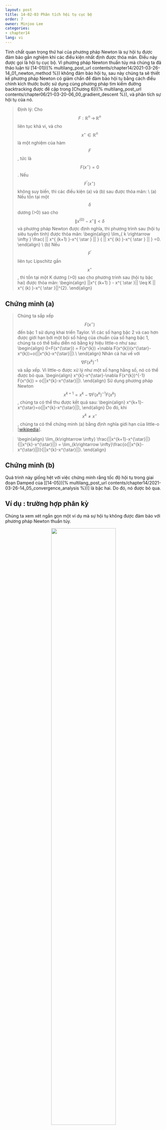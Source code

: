 ```yaml
---
layout: post
title: 14-02-03 Phân tích hội tụ cục bộ
order: 7
owner: Minjoo Lee
categories:
- chapter14
lang: vi
---
```

<script type="text/x-mathjax-config">
MathJax.Hub.Config({
});
</script>

Tính chất quan trọng thứ hai của phương pháp Newton là sự hội tụ được đảm bảo gần nghiệm khi các điều kiện nhất định được thỏa mãn. Điều này được gọi là hội tụ cục bộ. Vì phương pháp Newton thuần túy mà chúng ta đã thảo luận từ [14-01]({% multilang_post_url contents/chapter14/2021-03-26-14_01_newton_method %}) không đảm bảo hội tụ, sau này chúng ta sẽ thiết kế phương pháp Newton có giảm chấn để đảm bảo hội tụ bằng cách điều chỉnh kích thước bước sử dụng cùng phương pháp tìm kiếm đường backtracking được đề cập trong [Chương 6]({% multilang_post_url contents/chapter06/21-03-20-06_00_gradient_descent %}), và phân tích sự hội tụ của nó.


>Định lý: Cho $$F : \mathbb{R}^{n}\, \rightarrow  \, \mathbb{R}^{n}$$ liên tục khả vi, và cho $$x^{\star} \in \mathbb{R}^{n}$$ là một nghiệm của hàm $$F$$, tức là $$F(x^{\star})=0$$.
>Nếu $$F^{'}(x^{\star})$$ không suy biến, thì các điều kiện (a) và (b) sau được thỏa mãn: \\
>(a) Nếu tồn tại một $$\delta$$ dương (>0) sao cho $$\| x^{(0)}-x^{\star} \|<\delta$$ và phương pháp Newton được định nghĩa, thì phương trình sau (hội tụ siêu tuyến tính) được thỏa mãn:
>\begin{align}
>\lim_{ k \rightarrow \infty } \frac{ \|\| x^{ (k+1) }-x^{ \star } \|\| } { \|\| x^{ (k) }-x^{ \star } \|\| } =0.
>\end{align} \\
>(b) Nếu $$F^{'}$$ liên tục Lipschitz gần $$x^{\star}$$, thì tồn tại một K dương (>0) sao cho phương trình sau (hội tụ bậc hai) được thỏa mãn:
>\begin{align}
>\|\|x^{ (k+1) } - x^{ \star }\|\| \leq K \|\| x^{ (k) }-x^{ \star }\|\|^{2}.
>\end{align}

## Chứng minh (a)
>Chúng ta sắp xếp $$F(x^{\star})$$ đến bậc 1 sử dụng khai triển Taylor. Vì các số hạng bậc 2 và cao hơn được giới hạn bởi một bội số hằng của chuẩn của số hạng bậc 1, chúng ta có thể biểu diễn nó bằng ký hiệu little-o như sau:
>\begin{align}
>0=F(x^{\star}) = F(x^{k}) +\nabla F(x^{k})(x^{\star}-x^{k})+o(\|\|x^{k}-x^{\star}\|\|).\\
>\end{align}
>Nhân cả hai vế với $$\nabla F(x^{k})^{-1}$$ và sắp xếp. Vì little-o được xử lý như một số hạng hằng số, nó có thể được bỏ qua.
>\begin{align}
>x^{k}-x^{\star}-\nabla F(x^{k})^{-1} F(x^{k}) = o(\|\|x^{k}-x^{\star}\|\|).
>\end{align}
>Sử dụng phương pháp Newton $$x^{k+1}=x^{k}-\nabla F(x^{k})^{-1}F(x^{k})$$, chúng ta có thể thu được kết quả sau:
>\begin{align}
>x^{k+1}-x^{\star}=o(\|\|x^{k}-x^{\star}\|\|),
>\end{align}
>Do đó, khi $$x^{k} \neq x^{\star}$$, chúng ta có thể chứng minh (a) bằng định nghĩa giới hạn của little-o [[wikipedia](https://en.wikipedia.org/wiki/Big_O_notation)].

>\begin{align}
>\lim_{k\rightarrow \infty} \frac{\|\|x^{k+1}-x^{\star}\|\|}{\|\|x^{k}-x^{\star}\|\|} = \lim_{k\rightarrow \infty}\frac{o(\|\|x^{k}-x^{\star}\|\|)}{\|\|x^{k}-x^{\star}\|\|}.
>\end{align}

## Chứng minh (b)
Quá trình này giống hệt với việc chứng minh rằng tốc độ hội tụ trong giai đoạn Damped của [[14-05]({% multilang_post_url contents/chapter14/2021-03-26-14_05_convergence_analysis %})] là bậc hai. Do đó, nó được bỏ qua.

## Ví dụ : trường hợp phân kỳ
Chúng ta xem xét ngắn gọn một ví dụ mà sự hội tụ không được đảm bảo với phương pháp Newton thuần túy.

<figure class="image" style="align: center;">
<p align="center">
 <img src="{{ site.baseurl }}/img/chapter_img/chapter14/1_.png" alt="" width="70%" height="70%">
 <figcaption style="text-align: center;">[Hình 1] phương pháp Newton thuần túy áp dụng cho tìm nghiệm : trường hợp phân kỳ </figcaption>
</p>
</figure>

[image-link](https://slideplayer.com/slide/4998677/)

Như được hiển thị trong hình, tùy thuộc vào điểm khởi tạo $$x_0$$, nghiệm có thể phân kỳ.
